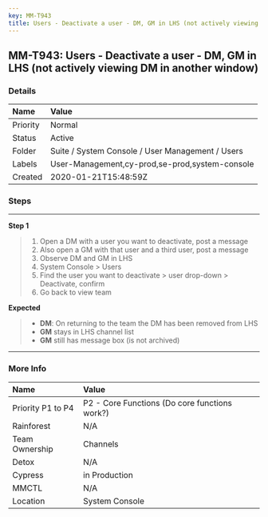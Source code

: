 ```yaml
---
key: MM-T943
title: Users - Deactivate a user - DM, GM in LHS (not actively viewing DM in another window)
---
```


## MM-T943: Users - Deactivate a user - DM, GM in LHS (not actively viewing DM in another window)

### Details

| Name     | Value                                            |
| :------- | :----------------------------------------------- |
| Priority | Normal                                           |
| Status   | Active                                           |
| Folder   | Suite / System Console / User Management / Users |
| Labels   | User-Management,cy-prod,se-prod,system-console   |
| Created  | 2020-01-21T15:48:59Z                             |

### Steps

<hr/>

**Step 1**

> <article><ol><li>Open a DM with a user you want to deactivate, post a message</li><li>Also open a GM with that user and a third user, post a message</li><li>Observe DM and GM in LHS</li><li>System Console &gt; Users</li><li>Find the user you want to deactivate &gt; user drop-down &gt; Deactivate, confirm</li><li>Go back to view team</li></ol></article>

**Expected**

> <article><ul><li><strong>DM</strong>: On returning to the team the DM has been removed from LHS</li><li><strong>GM</strong> stays in LHS channel list</li><li><strong>GM</strong> still has message box (is not archived)</li></ul></article>

<hr/>

### More Info

| Name              | Value                                         |
| :---------------- | :-------------------------------------------- |
| Priority P1 to P4 | P2 - Core Functions (Do core functions work?) |
| Rainforest        | N/A                                           |
| Team Ownership    | Channels                                      |
| Detox             | N/A                                           |
| Cypress           | in Production                                 |
| MMCTL             | N/A                                           |
| Location          | System Console                                |
